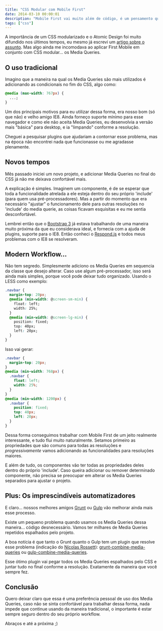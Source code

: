```yaml
---
title: "CSS Modular com Mobile First"
date: 2014-03-10 00:00:01
description: "Mobile First vai muito além de código, é um pensamento que precisa existir desde o inicio do projeto. Mas nesse artigo vou abordar apenas codificação para tentar deixar o workflow mais agradável"
tags: ["css"]
---
```


A importância de um CSS modularizado e o Atomic Design foi muito difundido nos últimos tempos, eu mesmo já escrevi um [artigo sobre o assunto](/blog/um-conto-sobre-componentizacao-e-quebra-de-paradigmas). Mas algo ainda me incomodava ao aplicar First Mobile em conjunto com CSS modular... os Media Queries.

## O uso tradicional

Imagino que a maneira na qual os Media Queries são mais utilizados é adicionando as condicionais no fim do CSS, algo como:

```css
@media (max-width: 767px) {
  ...;
}
```

Um dos principais motivos para eu utilizar dessa forma, era nosso bom (só que não) e velho amigo IE8\. Ainda forneço suporte mínimo para esse navegador e como ele não aceita Media Queries, eu desenvolvia a versão mais "básica" para desktop, e ia "limpando" conforme a resolução.

Cheguei a pesquisar plugins que ajudariam a contornar esse problema, mas na época não encontrei nada que funcionasse ou me agradasse plenamente.

## Novos tempos

Mês passado iniciei um novo projeto, e adicionar Media Queries no final do CSS já não me deixava confortável mais.

A explicação é simples. Imaginem um componente, é de se esperar que toda a funcionalidade atrelada a ele esteja dentro do seu próprio 'include' (para quem usa pré-processadores). Mas a partir do momento que era necessário "ajustar" o funcionamento dele para outras resoluções no 'include' do media querie, as coisas ficavam esquisitas e eu me sentia desconfortável.

Lembrei então que o [Bootstrap 3](http://getbootstrap.com) já estava trabalhando de uma maneira muito próxima da que eu considerava ideal, e fornecia com a ajuda de plugins, suporte para o IE8\. Então conheci o [Respond.js](https://github.com/scottjehl/Respond) e todos meus problemas com o IE8 se resolveram.

## Modern Workflow...

Não tem segredo. Simplesmente adiciono os Media Queries em sequencia da classe que desejo alterar. Caso use algum pré-processador, isso será ainda mais simples, porque você pode deixar tudo organizado. Usando o LESS como exemplo:

```css
.navbar {
  margin-top: 20px;
  @media (min-width: @screen-sm-min) {
    float: left;
    width: 25%;
  }
  @media (min-width: @screen-lg-min) {
    position: fixed;
    top: 40px;
    left: 20px;
  }
}
```

Isso vai gerar:

```css
.navbar {
  margin-top: 20px;
}
@media (min-width: 768px) {
  .navbar {
    float: left;
    width: 25%;
  }
}
@media (min-width: 1200px) {
  .navbar {
    position: fixed;
    top: 40px;
    left: 20px;
  }
}
```

Dessa forma conseguimos trabalhar com Mobile First de um jeito realmente interessante, e tudo flui muito naturalmente. Setamos primeiro as propriedades que são comuns para todas as resoluções e _progressivamente_ vamos adicionando as funcionalidades para resoluções maiores.

E além de tudo, os componentes vão ter todas as propriedades deles dentro do próprio 'include'. Caso queira adicionar ou remover determinado componente, não precisa se preocupar em alterar os Media Queries separados para ajustar o projeto.

## Plus: Os imprescindíveis automatizadores

E claro... nossos melhores amigos [Grunt](http://gruntjs.com) ou [Gulp](http://gulpjs.com) vão melhorar ainda mais esse processo.

Existe um pequeno problema quando usamos os Media Queries dessa maneira... código desnecessário. Vamos ter milhares de Media Queries repetidos espalhados pelo projeto.

A boa notícia é que tanto o Grunt quanto o Gulp tem um plugin que resolve esse problema (indicação do [Nícolas Rossett](https://www.facebook.com/nicolas.rossett)): [grunt-combine-media-queries](https://github.com/buildingblocks/grunt-combine-media-queries) ou [gulp-combine-media-queries](https://github.com/konitter/gulp-combine-media-queries).

Esse ótimo plugin vai pegar todos os Media Queries espalhados pelo CSS e juntar tudo no final conforme a resolução. Exatamente da maneira que você sempre fez.

## Conclusão

Quero deixar claro que essa é uma preferência pessoal de uso dos Media Queries, caso não se sinta confortável para trabalhar dessa forma, nada impede que continue usando da maneira tradicional, o importante é estar sempre seguro dentro do seu próprio workflow.

Abraços e até a próxima ;)
